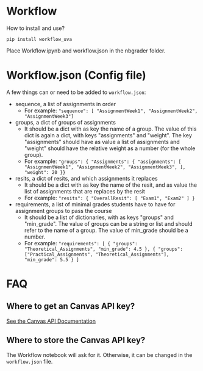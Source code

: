 # Workflow

How to install and use?

`pip install workflow_uva`

Place Workflow.ipynb and workflow.json in the nbgrader folder.



# Workflow.json (Config file)
A few things can or need to be added to `workflow.json`:
* sequence, a list of assignments in order
  * For example: `"sequence": [
        "AssignmentWeek1",
        "AssignmentWeek2",
        "AssignmentWeek3"]`
* groups, a dict of groups of assignments
  * It should be a dict with as key the name of a group. The value of this dict is again a dict, with keys "assignments" and "weight". The key "assignments" should have as value a list of assignments and "weight" should have the relative weight as a number (for the whole group).
  * For example: `"groups": {
        "Assignments": {
            "assignments": [
                "AssignmentWeek1",
                "AssignmentWeek2",
                "AssignmentWeek3",
            ],
            "weight": 20
        }}`
* resits, a dict of resits, and which assignments it replaces
  * It should be a dict with as key the name of the resit, and as value the list of assignments that are replaces by the resit
  * For example: `"resits": {
        "OverallResit": [
            "Exam1",
            "Exam2"
        ]
    }`
* requirements, a list of minimal grades students have to have for assignment groups to pass the course
  * It should be a list of dictionaries, with as keys "groups" and "min_grade". The value of groups can be a string or list and should refer to the name of a group. The value of min_grade should be a number.
  * For example: `"requirements": [
        {
            "groups": "Theoretical_Assignments",
            "min_grade": 4.5
        },
        {
            "groups": ["Practical_Assignments", "Theoretical_Assignments"],
            "min_grade": 5.5
        }
    ]`


# FAQ

## Where to get an Canvas API key?
[See the Canvas API Documentation](https://canvas.instructure.com/doc/api/file.oauth.html#manual-token-generation)

## Where to store the Canvas API key?
The Workflow notebook will ask for it. Otherwise, it can be changed in the `workflow.json` file.
